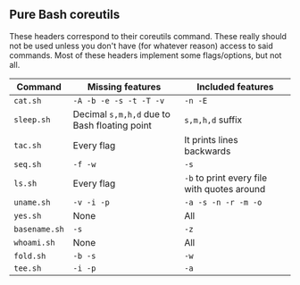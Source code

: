 ## Pure Bash coreutils

These headers correspond to their coreutils command. These really should not be used unless you don't have (for whatever reason) access to said commands. Most of these headers implement some flags/options, but not all.

| Command | Missing features | Included features |
|---------|------------------|-------------------|
| `cat.sh`| `-A -b -e -s -t -T -v` | `-n -E` |
| `sleep.sh`| Decimal `s,m,h,d` due to Bash floating point | `s,m,h,d` suffix |
| `tac.sh`| Every flag | It prints lines backwards |
| `seq.sh`| `-f -w` | `-s` |
| `ls.sh` | Every flag | `-b` to print every file with quotes around |
| `uname.sh` | `-v -i -p` | `-a -s -n -r -m -o` |
| `yes.sh` | None | All |
| `basename.sh` | `-s` | `-z` |
| `whoami.sh` | None | All |
| `fold.sh` | `-b -s` | `-w` |
| `tee.sh` | `-i -p` | `-a` |
